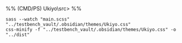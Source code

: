 %% (CMD/PS) Ukiyo\src> %%

```
sass --watch "main.scss" "../testbench_vault/.obsidian/themes/Ukiyo.css"
css-minify -f "../testbench_vault/.obsidian/themes/Ukiyo.css" -o "../dist"
```